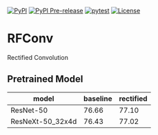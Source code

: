 [![PyPI](https://img.shields.io/pypi/v/rfconv.svg)](https://pypi.python.org/pypi/rfconv)
[![PyPI Pre-release](https://img.shields.io/badge/pypi--prerelease-v0.0.1-ff69b4.svg)](https://pypi.org/project/rfconv/#history)
[![pytest](https://github.com/zhanghang1989/RFConv/workflows/pytest/badge.svg)](https://github.com/zhanghang1989/RFConv/actions)
[![License](https://img.shields.io/badge/License-Apache%202.0-blue.svg)](https://opensource.org/licenses/Apache-2.0)

# RFConv
Rectified Convolution


## Pretrained Model

| model            | baseline | rectified |
|------------------|----------|-----------|
| ResNet-50        | 76.66    | 77.10     |
| ResNeXt-50_32x4d | 76.43    | 77.02     |